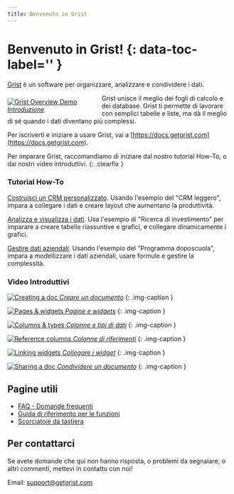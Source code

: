 ```yaml
---
title: Benvenuto in Grist
---
```


# Benvenuto in Grist! {: data-toc-label='' }

[Grist](https://www.getgrist.com) è un software per organizzare, analizzare e condividere i dati.

<div class="img-caption clearfix" style="float: left; width: 188px; margin: 8px 24px 8px 0px;">   <a href="#" data-toggle="modal" data-target="#video-modal" data-thevideo="https://www.youtube.com/embed/XYZ_ZGSxU00">   <img src="https://img.youtube.com/vi/XYZ_ZGSxU00/0.jpg" alt="Grist Overview Demo">   <em>Introduzione</em>   </a> </div> Grist unisce il meglio dei fogli di calcolo e dei database. Grist ti permette di lavorare con semplici tabelle e liste, ma dà il meglio di sé quando i dati diventano più complessi.

Per iscriverti e iniziare a usare Grist, vai a [https://docs.getgrist.com](https://docs.getgrist.com).

Per imparare Grist, raccomandiamo di iniziare dal nostro tutorial How-To, o dai nostri video introduttivi. {: .clearfix }

<div class="row" markdown="1"></div>
<div data-md-type="block_html">
<div class="col-md-6" markdown="1"></div>
<h3 data-md-type="header" data-md-header-level="3">Tutorial How-To</h3>
<p data-md-type="paragraph"><a href="lightweight-crm.md" data-md-type="link">Costruisci un CRM personalizzato</a>. Usando l'esempio del "CRM leggero", impara a collegare i dati e creare layout che aumentano la produttività.</p>
<p data-md-type="paragraph"><a href="investment-research.md" data-md-type="link">Analizza e visualizza i dati</a>. Usa l'esempio di "Ricerca di investimento" per imparare a creare tabelle riassuntive e grafici, e collegare dinamicamente i grafici.</p>
<p data-md-type="paragraph"><a href="afterschool-program.md" data-md-type="link">Gestire dati aziendali</a>. Usando l'esempio del "Programma doposcuola", impara a modellizzare i dati aziendali, usare formule e gestire la complessità.</p>
<div data-md-type="block_html"></div>
</div>
<div data-md-type="block_html">
<div class="col-md-6 column-images" markdown="1"></div>
<h3 data-md-type="header" data-md-header-level="3">Video Introduttivi</h3>
<p data-md-type="paragraph"><a href="creating-doc.md" data-md-type="link"><img src="https://img.youtube.com/vi/eL0EU_Fv_TI/0.jpg" data-md-type="image" alt="Creating a doc"> <em data-md-type="emphasis">Creare un documento</em></a> {: .img-caption }</p>
<p data-md-type="paragraph"><a href="page-widgets.md" data-md-type="link"><img src="https://img.youtube.com/vi/vTfOUEFR73Y/0.jpg" data-md-type="image" alt="Pages &amp; widgets"> <em data-md-type="emphasis">Pagine e widgets</em></a> {: .img-caption }</p>
<p data-md-type="paragraph"><a href="col-types.md" data-md-type="link"><img src="https://img.youtube.com/vi/kEKYcW3h4V8/0.jpg" data-md-type="image" alt="Columns &amp; types"> <em data-md-type="emphasis">Colonne e tipi di dati</em></a> {: .img-caption }</p>
<p data-md-type="paragraph"><a href="col-refs.md" data-md-type="link"><img src="https://img.youtube.com/vi/fkn2YCxEvTc/0.jpg" data-md-type="image" alt="Reference columns"> <em data-md-type="emphasis">Colonne di riferimenti</em></a> {: .img-caption }</p>
<p data-md-type="paragraph"><a href="linking-widgets.md" data-md-type="link"><img src="https://img.youtube.com/vi/F5m_je0QKvs/0.jpg" data-md-type="image" alt="Linking widgets"> <em data-md-type="emphasis">Collegare i widget</em></a> {: .img-caption }</p>
<p data-md-type="paragraph"><a href="sharing.md" data-md-type="link"><img src="https://img.youtube.com/vi/vJpcC3-FHF8/0.jpg" data-md-type="image" alt="Sharing a doc"> <em data-md-type="emphasis">Condividere un documento</em></a> {: .img-caption }</p>
<div data-md-type="block_html"></div>
</div>
<div data-md-type="block_html"></div>

## Pagine utili

- [FAQ - Domande frequenti](FAQ.md)
- [Guida di riferimento per le funzioni](functions.md)
- [Scorciatoie da tastiera](keyboard-shortcuts.md)

<!--

![Creating a doc](https://img.youtube.com/vi/TODO/0.jpg) *Sorting & filtering*
{: .img-caption .coming-soon }

![Creating a doc](https://img.youtube.com/vi/TODO/0.jpg) *Writing formulas*
{: .img-caption .coming-soon }

![Creating a doc](https://img.youtube.com/vi/TODO/0.jpg) *Summarizing data*
{: .img-caption .coming-soon }

![Creating a doc](https://img.youtube.com/vi/TODO/0.jpg) *Teams and workspaces*
{: .img-caption .coming-soon }

-->

## Per contattarci

Se avete domande che qui non hanno risposta, o problemi da segnalare, o altri commenti, mettevi in contatto con noi!

Email: [support@getgrist.com](mailto:support@getgrist.com)
